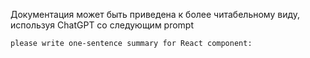 Документация может быть приведена к более читабельному виду, используя ChatGPT со следующим prompt

```
please write one-sentence summary for React component:
```

